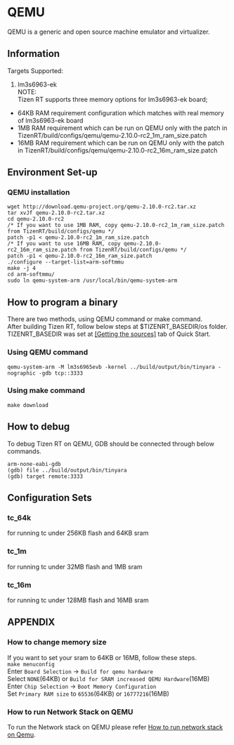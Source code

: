 # QEMU

QEMU is a generic and open source machine emulator and virtualizer.

## Information

Targets Supported:

1. lm3s6963-ek  
NOTE:  
Tizen RT supports three memory options for lm3s6963-ek board;
- 64KB RAM requirement configuration which matches with real memory of lm3s6963-ek board
- 1MB RAM requirement which can be run on QEMU only with the patch in TizenRT/build/configs/qemu/qemu-2.10.0-rc2_1m_ram_size.patch
- 16MB RAM requirement which can be run on QEMU only with the patch in TizenRT/build/configs/qemu/qemu-2.10.0-rc2_16m_ram_size.patch

## Environment Set-up
### QEMU installation

```
wget http://download.qemu-project.org/qemu-2.10.0-rc2.tar.xz
tar xvJf qemu-2.10.0-rc2.tar.xz
cd qemu-2.10.0-rc2
/* If you want to use 1MB RAM, copy qemu-2.10.0-rc2_1m_ram_size.patch from TizenRT/build/configs/qemu */
patch -p1 < qemu-2.10.0-rc2_1m_ram_size.patch
/* If you want to use 16MB RAM, copy qemu-2.10.0-rc2_16m_ram_size.patch from TizenRT/build/configs/qemu */
patch -p1 < qemu-2.10.0-rc2_16m_ram_size.patch
./configure --target-list=arm-softmmu
make -j 4
cd arm-softmmu/
sudo ln qemu-system-arm /usr/local/bin/qemu-system-arm
```
## How to program a binary

There are two methods, using QEMU command or make command.  
After building Tizen RT, follow below steps at $TIZENRT_BASEDIR/os folder.  
TIZENRT_BASEDIR was set at [[Getting the sources]](../../../README.md#getting-the-sources) tab of Quick Start.

### Using QEMU command

```
qemu-system-arm -M lm3s6965evb -kernel ../build/output/bin/tinyara -nographic -gdb tcp::3333
```

### Using make command

```
make download
```

## How to debug

To debug Tizen RT on QEMU, GDB should be connected through below commands.

```
arm-none-eabi-gdb
(gdb) file ../build/output/bin/tinyara
(gdb) target remote:3333
```

## Configuration Sets
### tc_64k
for running tc under 256KB flash and 64KB sram

### tc_1m
for running tc under 32MB flash and 1MB sram

### tc_16m
for running tc under 128MB flash and 16MB sram

## APPENDIX
### How to change memory size
If you want to set your sram to 64KB or 16MB, follow these steps.  
`make menuconfig`  
Enter `Board Selection` -> `Build for qemu hardware`  
Select `NONE`(64KB) or `Build for SRAM increased QEMU Hardware`(16MB)  
Enter `Chip Selection` -> `Boot Memory Configuration`  
Set `Primary RAM size` to `65536`(64KB) or `16777216`(16MB)

### How to run Network Stack on QEMU
To run the Network stack on QEMU please refer [How to run network stack on Qemu](HowToRunNetworkStackOnQemu.md). 
